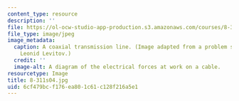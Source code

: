 ```yaml
---
content_type: resource
description: ''
file: https://ol-ocw-studio-app-production.s3.amazonaws.com/courses/8-311-electromagnetic-theory-spring-2004/6cf479bcf176ea801c61c128f216a5e1_8-311s04.jpg
file_type: image/jpeg
image_metadata:
  caption: A coaxial transmission line. (Image adapted from a problem set by Prof.
    Leonid Levitov.)
  credit: ''
  image-alt: A diagram of the electrical forces at work on a cable.
resourcetype: Image
title: 8-311s04.jpg
uid: 6cf479bc-f176-ea80-1c61-c128f216a5e1
---
```

